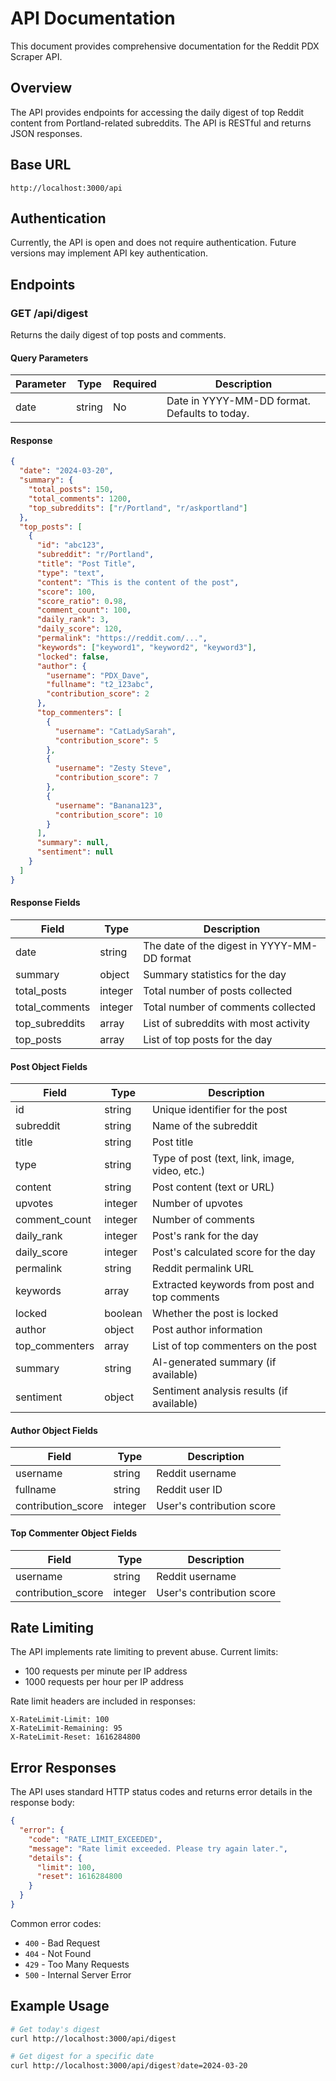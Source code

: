 # API Documentation

This document provides comprehensive documentation for the Reddit PDX Scraper API.

## Overview

The API provides endpoints for accessing the daily digest of top Reddit content from Portland-related subreddits. The API is RESTful and returns JSON responses.

## Base URL

```
http://localhost:3000/api
```

## Authentication

Currently, the API is open and does not require authentication. Future versions may implement API key authentication.

## Endpoints

### GET /api/digest

Returns the daily digest of top posts and comments.

#### Query Parameters

| Parameter | Type   | Required | Description                                    |
|-----------|--------|----------|------------------------------------------------|
| date      | string | No       | Date in YYYY-MM-DD format. Defaults to today.  |

#### Response

```json
{
  "date": "2024-03-20",
  "summary": {
    "total_posts": 150,
    "total_comments": 1200,
    "top_subreddits": ["r/Portland", "r/askportland"]
  },
  "top_posts": [
    {
      "id": "abc123",
      "subreddit": "r/Portland",
      "title": "Post Title",
      "type": "text",
      "content": "This is the content of the post",
      "score": 100,
      "score_ratio": 0.98,
      "comment_count": 100,
      "daily_rank": 3,
      "daily_score": 120,
      "permalink": "https://reddit.com/...",
      "keywords": ["keyword1", "keyword2", "keyword3"],
      "locked": false,
      "author": {
        "username": "PDX_Dave",
        "fullname": "t2_123abc",
        "contribution_score": 2
      },
      "top_commenters": [
        {
          "username": "CatLadySarah",
          "contribution_score": 5
        },
        {
          "username": "Zesty Steve",
          "contribution_score": 7
        },
        {
          "username": "Banana123",
          "contribution_score": 10
        }
      ],
      "summary": null,
      "sentiment": null
    }
  ]
}
```

#### Response Fields

| Field           | Type    | Description                                    |
|-----------------|---------|------------------------------------------------|
| date            | string  | The date of the digest in YYYY-MM-DD format    |
| summary         | object  | Summary statistics for the day                 |
| total_posts     | integer | Total number of posts collected                |
| total_comments  | integer | Total number of comments collected             |
| top_subreddits  | array   | List of subreddits with most activity          |
| top_posts       | array   | List of top posts for the day                  |

#### Post Object Fields

| Field            | Type    | Description                                    |
|------------------|---------|------------------------------------------------|
| id               | string  | Unique identifier for the post                 |
| subreddit        | string  | Name of the subreddit                          |
| title            | string  | Post title                                     |
| type             | string  | Type of post (text, link, image, video, etc.)  |
| content          | string  | Post content (text or URL)                     |
| upvotes          | integer | Number of upvotes                              |
| comment_count    | integer | Number of comments                             |
| daily_rank       | integer | Post's rank for the day                        |
| daily_score      | integer | Post's calculated score for the day            |
| permalink        | string  | Reddit permalink URL                           |
| keywords         | array   | Extracted keywords from post and top comments  |
| locked           | boolean | Whether the post is locked                     |
| author           | object  | Post author information                        |
| top_commenters   | array   | List of top commenters on the post             |
| summary          | string  | AI-generated summary (if available)            |
| sentiment        | object  | Sentiment analysis results (if available)      |

#### Author Object Fields

| Field              | Type    | Description                                    |
|-------------------|---------|------------------------------------------------|
| username          | string  | Reddit username                                |
| fullname          | string  | Reddit user ID                                 |
| contribution_score| integer | User's contribution score                      |

#### Top Commenter Object Fields

| Field              | Type    | Description                                    |
|-------------------|---------|------------------------------------------------|
| username          | string  | Reddit username                                |
| contribution_score| integer | User's contribution score                      |

## Rate Limiting

The API implements rate limiting to prevent abuse. Current limits:
- 100 requests per minute per IP address
- 1000 requests per hour per IP address

Rate limit headers are included in responses:
```
X-RateLimit-Limit: 100
X-RateLimit-Remaining: 95
X-RateLimit-Reset: 1616284800
```

## Error Responses

The API uses standard HTTP status codes and returns error details in the response body:

```json
{
  "error": {
    "code": "RATE_LIMIT_EXCEEDED",
    "message": "Rate limit exceeded. Please try again later.",
    "details": {
      "limit": 100,
      "reset": 1616284800
    }
  }
}
```

Common error codes:
- `400` - Bad Request
- `404` - Not Found
- `429` - Too Many Requests
- `500` - Internal Server Error

## Example Usage

```bash
# Get today's digest
curl http://localhost:3000/api/digest

# Get digest for a specific date
curl http://localhost:3000/api/digest?date=2024-03-20
```
